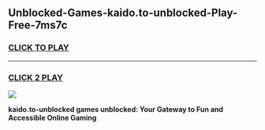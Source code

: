 
## Unblocked-Games-kaido.to-unblocked-Play-Free-7ms7c
<h3>
<a href="https://premium76.site?title=kaido.to-unblocked&ref=20M">CLICK TO PLAY</a></h3>
<hr>

<h3>
<a href="https://premium76.site?title=kaido.to-unblocked&ref=20M">CLICK 2 PLAY</a>
  
</h3>

<a href="https://premium76.site?title=kaido.to-unblocked&ref=19M"><img src="https://clearcache.store/games.png"></a>


**kaido.to-unblocked games unblocked: Your Gateway to Fun and Accessible Online Gaming**
